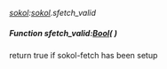 _[sokol](../../modules/sokol/sokol-module.md):[sokol](../../modules/sokol/sokol-module.md).sfetch\_valid_
##### Function sfetch\_valid:[Bool](../../modules/wonkey/wonkey-types-bool.md)(  )
return true if sokol-fetch has been setup
